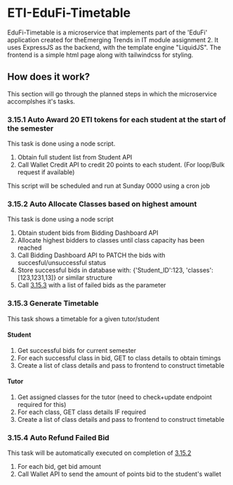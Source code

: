 # ETI-EduFi-Timetable
EduFi-Timetable is a microservice that implements part of the 'EduFi' application created for theEmerging Trends in IT module assignment 2. It uses ExpressJS as the backend, with the template engine "LiquidJS". The frontend is a simple html page along with tailwindcss for styling.

## How does it work?
This section will go through the planned steps in which the microservice accomplshes it's tasks.

### 3.15.1 Auto Award 20 ETI tokens for each student at the start of the semester
This task is done using a node script.

1. Obtain full student list from Student API
2. Call Wallet Credit API to credit 20 points to each student. (For loop/Bulk request if available)

This script will be scheduled and run at Sunday 0000 using a cron job

### 3.15.2 Auto Allocate Classes based on highest amount
This task is done using a node script

1. Obtain student bids from Bidding Dashboard API
2. Allocate highest bidders to classes until class capacity has been reached
3. Call Bidding Dashboard API to PATCH the bids with succesful/unsuccessful status
4. Store successful bids in database with: {'Student_ID':123, 'classes':[123,1231,13]} or similar structure
5. Call [3.15.3](#3154-auto-refund-failed-bids) with a list of failed bids as the parameter

### 3.15.3 Generate Timetable
This task shows a timetable for a given tutor/student

#### Student
1. Get successful bids for current semester
2. For each successful class in bid, GET to class details to obtain timings
3. Create a list of class details and pass to frontend to construct timetable

#### Tutor
1. Get assigned classes for the tutor (need to check+update endpoint required for this)
2. For each class, GET class details IF required
3. Create a list of class details and pass to frontend to construct timetable

### 3.15.4 Auto Refund Failed Bid
This task will be automatically executed on completion of [3.15.2](#3152-auto-allocate-classes-based-on-highest-amount)

1. For each bid, get bid amount
2. Call Wallet API to send the amount of points bid to the student's wallet

